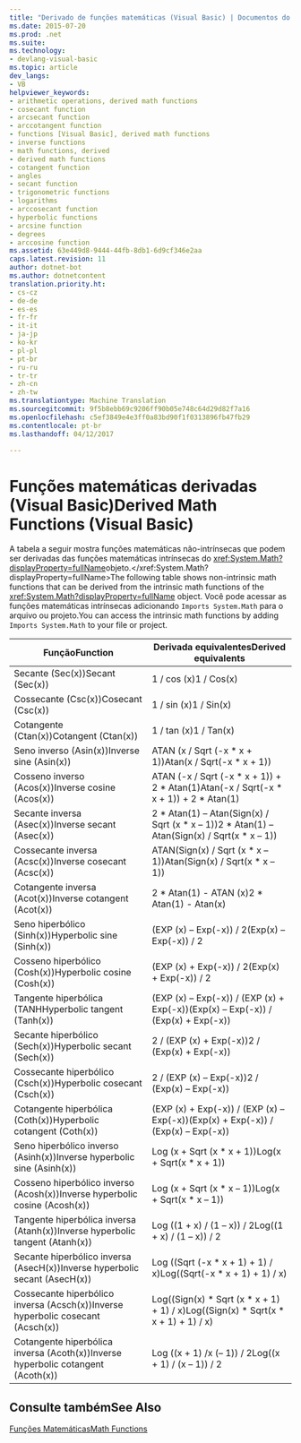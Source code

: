 ```yaml
---
title: "Derivado de funções matemáticas (Visual Basic) | Documentos do Microsoft"
ms.date: 2015-07-20
ms.prod: .net
ms.suite: 
ms.technology:
- devlang-visual-basic
ms.topic: article
dev_langs:
- VB
helpviewer_keywords:
- arithmetic operations, derived math functions
- cosecant function
- arcsecant function
- arccotangent function
- functions [Visual Basic], derived math functions
- inverse functions
- math functions, derived
- derived math functions
- cotangent function
- angles
- secant function
- trigonometric functions
- logarithms
- arccosecant function
- hyperbolic functions
- arcsine function
- degrees
- arccosine function
ms.assetid: 63e449d8-9444-44fb-8db1-6d9cf346e2aa
caps.latest.revision: 11
author: dotnet-bot
ms.author: dotnetcontent
translation.priority.ht:
- cs-cz
- de-de
- es-es
- fr-fr
- it-it
- ja-jp
- ko-kr
- pl-pl
- pt-br
- ru-ru
- tr-tr
- zh-cn
- zh-tw
ms.translationtype: Machine Translation
ms.sourcegitcommit: 9f5b8ebb69c9206ff90b05e748c64d29d82f7a16
ms.openlocfilehash: c5ef3849e4e3ff0a83bd90f1f0313896fb47fb29
ms.contentlocale: pt-br
ms.lasthandoff: 04/12/2017

---
```

# <a name="derived-math-functions-visual-basic"></a><span data-ttu-id="95cd9-102">Funções matemáticas derivadas (Visual Basic)</span><span class="sxs-lookup"><span data-stu-id="95cd9-102">Derived Math Functions (Visual Basic)</span></span>
<span data-ttu-id="95cd9-103">A tabela a seguir mostra funções matemáticas não-intrínsecas que podem ser derivadas das funções matemáticas intrínsecas do <xref:System.Math?displayProperty=fullName>objeto.</xref:System.Math?displayProperty=fullName></span><span class="sxs-lookup"><span data-stu-id="95cd9-103">The following table shows non-intrinsic math functions that can be derived from the intrinsic math functions of the <xref:System.Math?displayProperty=fullName> object.</span></span> <span data-ttu-id="95cd9-104">Você pode acessar as funções matemáticas intrínsecas adicionando `Imports System.Math` para o arquivo ou projeto.</span><span class="sxs-lookup"><span data-stu-id="95cd9-104">You can access the intrinsic math functions by adding `Imports System.Math` to your file or project.</span></span>  
  
|<span data-ttu-id="95cd9-105">Função</span><span class="sxs-lookup"><span data-stu-id="95cd9-105">Function</span></span>|<span data-ttu-id="95cd9-106">Derivada equivalentes</span><span class="sxs-lookup"><span data-stu-id="95cd9-106">Derived equivalents</span></span>|  
|--------------|-------------------------|  
|<span data-ttu-id="95cd9-107">Secante (Sec(x))</span><span class="sxs-lookup"><span data-stu-id="95cd9-107">Secant (Sec(x))</span></span>|<span data-ttu-id="95cd9-108">1 / cos (x)</span><span class="sxs-lookup"><span data-stu-id="95cd9-108">1 / Cos(x)</span></span>|  
|<span data-ttu-id="95cd9-109">Cossecante (Csc(x))</span><span class="sxs-lookup"><span data-stu-id="95cd9-109">Cosecant (Csc(x))</span></span>|<span data-ttu-id="95cd9-110">1 / sin (x)</span><span class="sxs-lookup"><span data-stu-id="95cd9-110">1 / Sin(x)</span></span>|  
|<span data-ttu-id="95cd9-111">Cotangente (Ctan(x))</span><span class="sxs-lookup"><span data-stu-id="95cd9-111">Cotangent (Ctan(x))</span></span>|<span data-ttu-id="95cd9-112">1 / tan (x)</span><span class="sxs-lookup"><span data-stu-id="95cd9-112">1 / Tan(x)</span></span>|  
|<span data-ttu-id="95cd9-113">Seno inverso (Asin(x))</span><span class="sxs-lookup"><span data-stu-id="95cd9-113">Inverse sine (Asin(x))</span></span>|<span data-ttu-id="95cd9-114">ATAN (x / Sqrt (-x * x + 1))</span><span class="sxs-lookup"><span data-stu-id="95cd9-114">Atan(x / Sqrt(-x * x + 1))</span></span>|  
|<span data-ttu-id="95cd9-115">Cosseno inverso (Acos(x))</span><span class="sxs-lookup"><span data-stu-id="95cd9-115">Inverse cosine (Acos(x))</span></span>|<span data-ttu-id="95cd9-116">ATAN (-x / Sqrt (-x * x + 1)) + 2 \* Atan(1)</span><span class="sxs-lookup"><span data-stu-id="95cd9-116">Atan(-x / Sqrt(-x * x + 1)) + 2 \* Atan(1)</span></span>|  
|<span data-ttu-id="95cd9-117">Secante inversa (Asec(x))</span><span class="sxs-lookup"><span data-stu-id="95cd9-117">Inverse secant (Asec(x))</span></span>|<span data-ttu-id="95cd9-118">2 * Atan(1) – Atan(Sign(x) / Sqrt (x \* x – 1))</span><span class="sxs-lookup"><span data-stu-id="95cd9-118">2 * Atan(1) – Atan(Sign(x) / Sqrt(x \* x – 1))</span></span>|  
|<span data-ttu-id="95cd9-119">Cossecante inversa (Acsc(x))</span><span class="sxs-lookup"><span data-stu-id="95cd9-119">Inverse cosecant (Acsc(x))</span></span>|<span data-ttu-id="95cd9-120">ATAN(Sign(x) / Sqrt (x * x – 1))</span><span class="sxs-lookup"><span data-stu-id="95cd9-120">Atan(Sign(x) / Sqrt(x * x – 1))</span></span>|  
|<span data-ttu-id="95cd9-121">Cotangente inversa (Acot(x))</span><span class="sxs-lookup"><span data-stu-id="95cd9-121">Inverse cotangent (Acot(x))</span></span>|<span data-ttu-id="95cd9-122">2 * Atan(1) - ATAN (x)</span><span class="sxs-lookup"><span data-stu-id="95cd9-122">2 * Atan(1) - Atan(x)</span></span>|  
|<span data-ttu-id="95cd9-123">Seno hiperbólico (Sinh(x))</span><span class="sxs-lookup"><span data-stu-id="95cd9-123">Hyperbolic sine (Sinh(x))</span></span>|<span data-ttu-id="95cd9-124">(EXP (x) – Exp(-x)) / 2</span><span class="sxs-lookup"><span data-stu-id="95cd9-124">(Exp(x) – Exp(-x)) / 2</span></span>|  
|<span data-ttu-id="95cd9-125">Cosseno hiperbólico (Cosh(x))</span><span class="sxs-lookup"><span data-stu-id="95cd9-125">Hyperbolic cosine (Cosh(x))</span></span>|<span data-ttu-id="95cd9-126">(EXP (x) + Exp(-x)) / 2</span><span class="sxs-lookup"><span data-stu-id="95cd9-126">(Exp(x) + Exp(-x)) / 2</span></span>|  
|<span data-ttu-id="95cd9-127">Tangente hiperbólica (TANH</span><span class="sxs-lookup"><span data-stu-id="95cd9-127">Hyperbolic tangent (Tanh(x))</span></span>|<span data-ttu-id="95cd9-128">(EXP (x) – Exp(-x)) / (EXP (x) + Exp(-x))</span><span class="sxs-lookup"><span data-stu-id="95cd9-128">(Exp(x) – Exp(-x)) / (Exp(x) + Exp(-x))</span></span>|  
|<span data-ttu-id="95cd9-129">Secante hiperbólico (Sech(x))</span><span class="sxs-lookup"><span data-stu-id="95cd9-129">Hyperbolic secant (Sech(x))</span></span>|<span data-ttu-id="95cd9-130">2 / (EXP (x) + Exp(-x))</span><span class="sxs-lookup"><span data-stu-id="95cd9-130">2 / (Exp(x) + Exp(-x))</span></span>|  
|<span data-ttu-id="95cd9-131">Cossecante hiperbólico (Csch(x))</span><span class="sxs-lookup"><span data-stu-id="95cd9-131">Hyperbolic cosecant (Csch(x))</span></span>|<span data-ttu-id="95cd9-132">2 / (EXP (x) – Exp(-x))</span><span class="sxs-lookup"><span data-stu-id="95cd9-132">2 / (Exp(x) – Exp(-x))</span></span>|  
|<span data-ttu-id="95cd9-133">Cotangente hiperbólica (Coth(x))</span><span class="sxs-lookup"><span data-stu-id="95cd9-133">Hyperbolic cotangent (Coth(x))</span></span>|<span data-ttu-id="95cd9-134">(EXP (x) + Exp(-x)) / (EXP (x) – Exp(-x))</span><span class="sxs-lookup"><span data-stu-id="95cd9-134">(Exp(x) + Exp(-x)) / (Exp(x) – Exp(-x))</span></span>|  
|<span data-ttu-id="95cd9-135">Seno hiperbólico inverso (Asinh(x))</span><span class="sxs-lookup"><span data-stu-id="95cd9-135">Inverse hyperbolic sine (Asinh(x))</span></span>|<span data-ttu-id="95cd9-136">Log (x + Sqrt (x * x + 1))</span><span class="sxs-lookup"><span data-stu-id="95cd9-136">Log(x + Sqrt(x * x + 1))</span></span>|  
|<span data-ttu-id="95cd9-137">Cosseno hiperbólico inverso (Acosh(x))</span><span class="sxs-lookup"><span data-stu-id="95cd9-137">Inverse hyperbolic cosine (Acosh(x))</span></span>|<span data-ttu-id="95cd9-138">Log (x + Sqrt (x * x – 1))</span><span class="sxs-lookup"><span data-stu-id="95cd9-138">Log(x + Sqrt(x * x – 1))</span></span>|  
|<span data-ttu-id="95cd9-139">Tangente hiperbólica inversa (Atanh(x))</span><span class="sxs-lookup"><span data-stu-id="95cd9-139">Inverse hyperbolic tangent (Atanh(x))</span></span>|<span data-ttu-id="95cd9-140">Log ((1 + x) / (1 – x)) / 2</span><span class="sxs-lookup"><span data-stu-id="95cd9-140">Log((1 + x) / (1 – x)) / 2</span></span>|  
|<span data-ttu-id="95cd9-141">Secante hiperbólico inversa (AsecH(x))</span><span class="sxs-lookup"><span data-stu-id="95cd9-141">Inverse hyperbolic secant (AsecH(x))</span></span>|<span data-ttu-id="95cd9-142">Log ((Sqrt (-x * x + 1) + 1) / x)</span><span class="sxs-lookup"><span data-stu-id="95cd9-142">Log((Sqrt(-x * x + 1) + 1) / x)</span></span>|  
|<span data-ttu-id="95cd9-143">Cossecante hiperbólico inversa (Acsch(x))</span><span class="sxs-lookup"><span data-stu-id="95cd9-143">Inverse hyperbolic cosecant (Acsch(x))</span></span>|<span data-ttu-id="95cd9-144">Log((Sign(x) * Sqrt (x \* x + 1) + 1) / x)</span><span class="sxs-lookup"><span data-stu-id="95cd9-144">Log((Sign(x) * Sqrt(x \* x + 1) + 1) / x)</span></span>|  
|<span data-ttu-id="95cd9-145">Cotangente hiperbólica inversa (Acoth(x))</span><span class="sxs-lookup"><span data-stu-id="95cd9-145">Inverse hyperbolic cotangent (Acoth(x))</span></span>|<span data-ttu-id="95cd9-146">Log ((x + 1) /x (– 1)) / 2</span><span class="sxs-lookup"><span data-stu-id="95cd9-146">Log((x + 1) / (x – 1)) / 2</span></span>|  
  
## <a name="see-also"></a><span data-ttu-id="95cd9-147">Consulte também</span><span class="sxs-lookup"><span data-stu-id="95cd9-147">See Also</span></span>  
 [<span data-ttu-id="95cd9-148">Funções Matemáticas</span><span class="sxs-lookup"><span data-stu-id="95cd9-148">Math Functions</span></span>](../../../visual-basic/language-reference/functions/math-functions.md)
